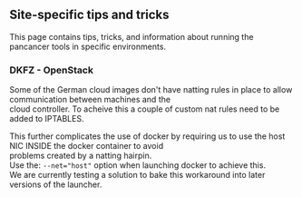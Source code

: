 ## Site-specific tips and tricks
This page contains tips, tricks, and information about running the pancancer tools in specific environments.

### DKFZ - OpenStack

Some of the German cloud images don't have natting rules in place to allow communication between machines and the<br>
cloud controller.  To acheive this a couple of custom nat rules need to be added to IPTABLES.<br>

This further complicates the use of docker by requiring us to use the host NIC INSIDE the docker container to avoid<br>
problems created by a natting hairpin.<br>
Use the: `--net="host"` option when launching docker to achieve this.<br>
We are currently testing a solution to bake this workaround into later versions of the launcher.<br><br>
